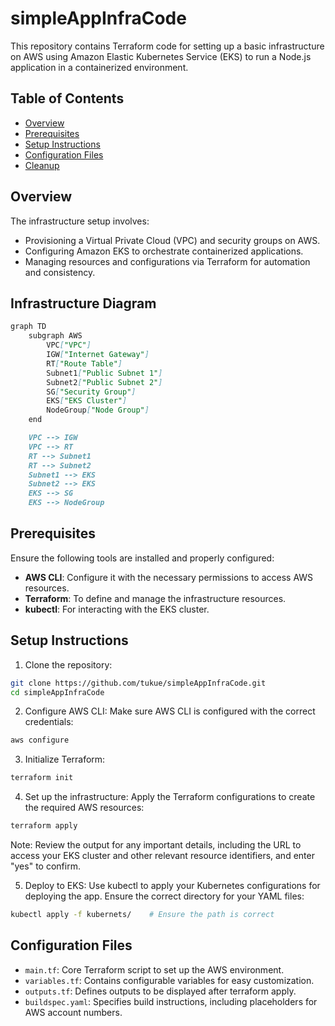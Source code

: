# simpleAppInfraCode

This repository contains Terraform code for setting up a basic infrastructure on AWS using Amazon Elastic Kubernetes Service (EKS) to run a Node.js application in a containerized environment.

## Table of Contents
- [Overview](#overview)
- [Prerequisites](#prerequisites)
- [Setup Instructions](#setup-instructions)
- [Configuration Files](#configuration-files)
- [Cleanup](#cleanup)

## Overview

The infrastructure setup involves:

+ Provisioning a Virtual Private Cloud (VPC) and security groups on AWS.
+ Configuring Amazon EKS to orchestrate containerized applications.
+ Managing resources and configurations via Terraform for automation and consistency.

## Infrastructure Diagram

```markdown
graph TD
    subgraph AWS
        VPC["VPC"]
        IGW["Internet Gateway"]
        RT["Route Table"]
        Subnet1["Public Subnet 1"]
        Subnet2["Public Subnet 2"]
        SG["Security Group"]
        EKS["EKS Cluster"]
        NodeGroup["Node Group"]
    end

    VPC --> IGW
    VPC --> RT
    RT --> Subnet1
    RT --> Subnet2
    Subnet1 --> EKS
    Subnet2 --> EKS
    EKS --> SG
    EKS --> NodeGroup
```

## Prerequisites

Ensure the following tools are installed and properly configured:

+ **AWS CLI**: Configure it with the necessary permissions to access AWS resources.
+ **Terraform**: To define and manage the infrastructure resources.
+ **kubectl**: For interacting with the EKS cluster.

## Setup Instructions

1. Clone the repository:

```bash
git clone https://github.com/tukue/simpleAppInfraCode.git
cd simpleAppInfraCode
```


2. Configure AWS CLI: Make sure AWS CLI is configured with the correct credentials:

```bash
aws configure
```
3. Initialize Terraform:

```bash
terraform init
```

4. Set up the infrastructure: Apply the Terraform configurations to create the required AWS resources:

```bash
terraform apply
```

Note: Review the output for any important details, including the URL to access your EKS cluster and other relevant resource identifiers, and enter "yes" to confirm.



5. Deploy to EKS: Use kubectl to apply your Kubernetes configurations for deploying the app. Ensure the correct directory for your YAML files:

```bash
kubectl apply -f kubernets/    # Ensure the path is correct
```

## Configuration Files

+ `main.tf`: Core Terraform script to set up the AWS environment.
+ `variables.tf`: Contains configurable variables for easy customization.
+ `outputs.tf`: Defines outputs to be displayed after terraform apply.
+ `buildspec.yaml`: Specifies build instructions, including placeholders for AWS account numbers.




